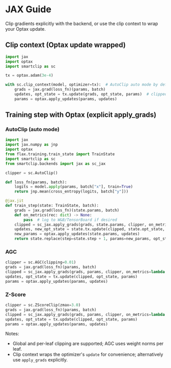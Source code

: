 # JAX Guide

Clip gradients explicitly with the backend, or use the clip context to wrap your Optax update.

## Clip context (Optax update wrapped)

```python
import jax
import optax
import smartclip as sc

tx = optax.adam(3e-4)

with sc.clip_context(model, optimizer=tx):  # AutoClip auto mode by default
    grads = jax.grad(loss_fn)(params, batch)
    updates, opt_state = tx.update(grads, opt_state, params)  # clipped automatically
    params = optax.apply_updates(params, updates)
```

## Training step with Optax (explicit apply_grads)

### AutoClip (auto mode)

```python
import jax
import jax.numpy as jnp
import optax
from flax.training.train_state import TrainState
import smartclip as sc
from smartclip.backends import jax as sc_jax

clipper = sc.AutoClip()

def loss_fn(params, batch):
    logits = model.apply(params, batch["x"], train=True)
    return jnp.mean(cross_entropy(logits, batch["y"]))

@jax.jit
def train_step(state: TrainState, batch):
    grads = jax.grad(loss_fn)(state.params, batch)
    def on_metrics(rec: dict) -> None:
        pass  # log to W&B/TensorBoard if desired
    clipped = sc_jax.apply_grads(grads, state.params, clipper, on_metrics=on_metrics)
    updates, new_opt_state = state.tx.update(clipped, state.opt_state, state.params)
    new_params = optax.apply_updates(state.params, updates)
    return state.replace(step=state.step + 1, params=new_params, opt_state=new_opt_state)
```

### AGC

```python
clipper = sc.AGC(clipping=0.01)
grads = jax.grad(loss_fn)(params, batch)
clipped = sc_jax.apply_grads(grads, params, clipper, on_metrics=lambda rec: None)
updates, opt_state = tx.update(clipped, opt_state, params)
params = optax.apply_updates(params, updates)
```

### Z-Score

```python
clipper = sc.ZScoreClip(zmax=3.0)
grads = jax.grad(loss_fn)(params, batch)
clipped = sc_jax.apply_grads(grads, params, clipper, on_metrics=lambda rec: None)
updates, opt_state = tx.update(clipped, opt_state, params)
params = optax.apply_updates(params, updates)
```

Notes:

- Global and per-leaf clipping are supported; AGC uses weight norms per leaf.
- Clip context wraps the optimizer's `update` for convenience; alternatively use `apply_grads` explicitly.
